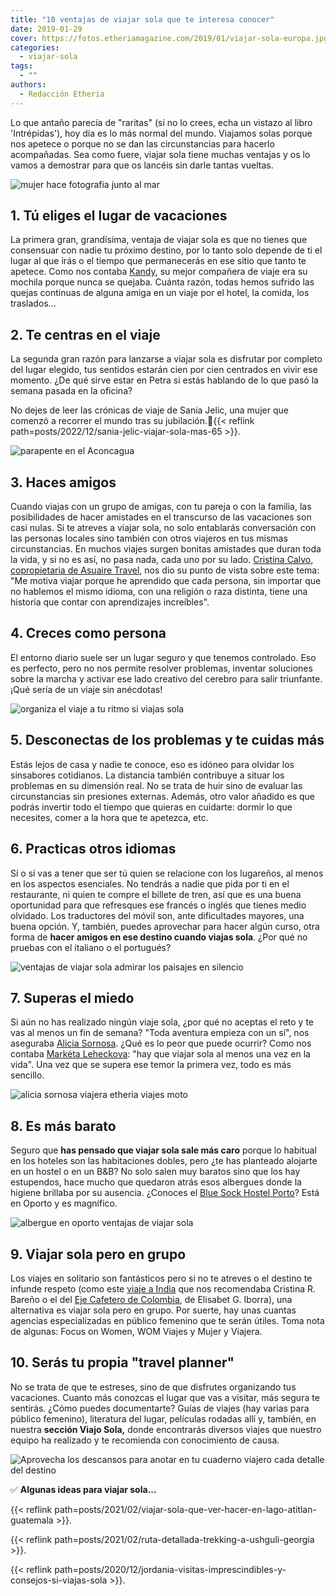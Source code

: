 ```yaml
---
title: "10 ventajas de viajar sola que te interesa conocer"
date: 2019-01-29
cover: https://fotos.etheriamagazine.com/2019/01/viajar-sola-europa.jpg
categories: 
  - viajar-sola
tags: 
  - ""
authors: 
  - Redacción Etheria
---
```


Lo que antaño parecía de "raritas" (si no lo crees, echa un vistazo al libro 
'Intrépidas'), hoy día es lo más normal del mundo. Viajamos solas porque nos apetece o 
porque no se dan las circunstancias para hacerlo acompañadas. Sea como fuere, viajar 
sola tiene muchas ventajas y os lo vamos a demostrar para que os lancéis sin darle 
tantas vueltas. 

![mujer hace fotografia junto al mar](https://fotos.etheriamagazine.com/2019/01/viajar-sola-playa.jpg "Si eres amante de la fotografía, llevas la mejor compañera entre las manos.")

## 1\. Tú eliges el lugar de vacaciones

La primera gran, grandísima, ventaja de viajar sola es que no tienes que consensuar con 
nadie tu próximo destino, por lo tanto solo depende de ti el lugar al que irás o el 
tiempo que permanecerás en ese sitio que tanto te apetece. Como nos contaba 
[Kandy](http://etheriamagazine.com/2018/11/19/kandy-la-abuela-mochilera-mujer-etheria/), 
su mejor compañera de viaje era su mochila porque nunca se quejaba. Cuánta razón, todas 
hemos sufrido las quejas continuas de alguna amiga en un viaje por el hotel, la comida, 
los traslados... 

## 2\. Te centras en el viaje

La segunda gran razón para lanzarse a viajar sola es disfrutar por completo del lugar 
elegido, tus sentidos estarán cien por cien centrados en vivir ese momento. ¿De qué 
sirve estar en Petra si estás hablando de lo que pasó la semana pasada en la oficina? 

No dejes de leer las crónicas de viaje de Sania Jelic, una mujer que comenzó a recorrer 
el mundo tras su jubilación.📍{{< reflink 
path=posts/2022/12/sania-jelic-viajar-sola-mas-65 >}}. 

![parapente en el Aconcagua](https://fotos.etheriamagazine.com/2023/02/sania-vuelo-mendoza.jpg "Sania con su compañera preparadas para el vuelo. Carretera de ascenso al Cristo Redentor de los Andes. © SJ")

## 3\. Haces amigos

Cuando viajas con un grupo de amigas, con tu pareja o con la familia, las posibilidades 
de hacer amistades en el transcurso de las vacaciones son casi nulas. Si te atreves a 
viajar sola, no solo entablarás conversación con las personas locales sino también con 
otros viajeros en tus mismas circunstancias. En muchos viajes surgen bonitas amistades 
que duran toda la vida, y si no es así, no pasa nada, cada uno por su lado. [Cristina 
Calvo, copropietaria de Asuaire 
Travel](http://etheriamagazine.com/2019/01/07/cristina-calvo-de-asuaire-travel/), nos 
dio su punto de vista sobre este tema: "Me motiva viajar porque he aprendido que cada 
persona, sin importar que no hablemos el mismo idioma, con una religión o raza distinta, 
tiene una historia que contar con aprendizajes increíbles". 

## 4\. Creces como persona

El entorno diario suele ser un lugar seguro y que tenemos controlado. Eso es perfecto, 
pero no nos permite resolver problemas, inventar soluciones sobre la marcha y activar 
ese lado creativo del cerebro para salir triunfante. ¡Qué sería de un viaje sin 
anécdotas! 

![organiza el viaje a tu ritmo si viajas sola](https://fotos.etheriamagazine.com/2019/01/etheria-magazine.jpg "Organiza el viaje a tu ritmo.")

## 5\. Desconectas de los problemas y te cuidas más

Estás lejos de casa y nadie te conoce, eso es idóneo para olvidar los sinsabores 
cotidianos. La distancia también contribuye a situar los problemas en su dimensión real. 
No se trata de huir sino de evaluar las circunstancias sin presiones externas. Además, 
otro valor añadido es que podrás invertir todo el tiempo que quieras en cuidarte: dormir 
lo que necesites, comer a la hora que te apetezca, etc. 

## 6\. Practicas otros idiomas

Sí o sí vas a tener que ser tú quien se relacione con los lugareños, al menos en los 
aspectos esenciales. No tendrás a nadie que pida por ti en el restaurante, ni quien te 
compre el billete de tren, así que es una buena oportunidad para que refresques ese 
francés o inglés que tienes medio olvidado. Los traductores del móvil son, ante 
dificultades mayores, una buena opción. Y, también, puedes aprovechar para hacer algún 
curso, otra forma de **hacer amigos en ese destino cuando viajas sola**. ¿Por qué no 
pruebas con el italiano o el portugués? 

![ventajas de viajar sola admirar los paisajes en silencio](https://fotos.etheriamagazine.com/2019/01/viajar-sola-etheria.jpg "Descubre el placer del silencio.")

## 7\. Superas el miedo

Si aún no has realizado ningún viaje sola, ¿por qué no aceptas el reto y te vas al menos 
un fin de semana? "Toda aventura empieza con un sí", nos aseguraba [Alicia 
Sornosa](http://etheriamagazine.com/2018/09/24/alicia-sornosa/). ¿Qué es lo peor que 
puede ocurrir? Como nos contaba [Markéta 
Leheckova](http://etheriamagazine.com/2018/12/03/marketa-leheckova-de-czechtourism-es-una-mujer-etheria/): 
"hay que viajar sola al menos una vez en la vida". Una vez que se supera ese temor la 
primera vez, todo es más sencillo. 

![alicia sornosa viajera etheria viajes moto](https://fotos.etheriamagazine.com/2018/09/alicia-sornosa-etiopia-Hawasa.jpg "Alicia Sornosa en su viaje en solitario a Etiopía en moto.")

## 8\. Es más barato

Seguro que **has pensado que viajar sola sale más caro** porque lo habitual en los 
hoteles son las habitaciones dobles, pero ¿te has planteado alojarte en un hostel o en 
un B&B? No solo salen muy baratos sino que los hay estupendos, hace mucho que quedaron 
atrás esos albergues donde la higiene brillaba por su ausencia. ¿Conoces el [Blue Sock 
Hostel 
Porto](http://etheriamagazine.com/2018/10/18/bluesock-hostel-porto-un-albergue-para-todos-los-publicos/)? 
Está en Oporto y es magnífico. 

![albergue en oporto ventajas de viajar sola](https://fotos.etheriamagazine.com/2018/10/Blue-sock-hostel-oporto-literas.jpg "En Bluesock puedes decir compartir habitación o no hacerlo.")

## 9\. Viajar sola pero en grupo

Los viajes en solitario son fantásticos pero si no te atreves o el destino te infunde 
respeto (como este [viaje a 
India](http://etheriamagazine.com/2018/10/19/viajar-sola-o-con-amigas-a-india/) que nos 
recomendaba Cristina R. Bareño o el del [Eje Cafetero de 
Colombia](http://etheriamagazine.com/2019/01/28/viajar-sola-al-eje-cafetero-colombia/), 
de Elisabet G. Iborra), una alternativa es viajar sola pero en grupo. Por suerte, hay 
unas cuantas agencias especializadas en público femenino que te serán útiles. Toma nota 
de algunas: Focus on Women, WOM Viajes y Mujer y Viajera. 

## 10\. Serás tu propia "travel planner"

No se trata de que te estreses, sino de que disfrutes organizando tus vacaciones. Cuanto 
más conozcas el lugar que vas a visitar, más segura te sentirás. ¿Cómo puedes 
documentarte? Guías de viajes (hay varias para público femenino), literatura del lugar, 
películas rodadas allí y, también, en nuestra **sección Viajo Sola,** donde encontrarás 
diversos viajes que nuestro equipo ha realizado y te recomienda con conocimiento de 
causa. 

![Aprovecha los descansos para anotar en tu cuaderno viajero cada detalle del destino](https://fotos.etheriamagazine.com/2019/01/viajar-sola-organizar.jpg "Aprovecha los descansos para anotar en tu cuaderno viajero cada detalle del destino.")

✅ **Algunas ideas para viajar sola...** 

{{< reflink path=posts/2021/02/viajar-sola-que-ver-hacer-en-lago-atitlan-guatemala >}}. 

{{< reflink path=posts/2021/02/ruta-detallada-trekking-a-ushguli-georgia >}}. 

{{< reflink 
path=posts/2020/12/jordania-visitas-imprescindibles-y-consejos-si-viajas-sola >}}.
